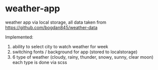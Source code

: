 # weather-app
weather app via local storage, all data taken from https://github.com/bogdan845/weather-data

Implemented:
1. ability to select city to watch weather for week
2. switching fonts / background for app (stored to localstorage)
3. 6 type of weather (cloudy, rainy, thunder, snowy, sunny,  clear moon) each type is done via scss
